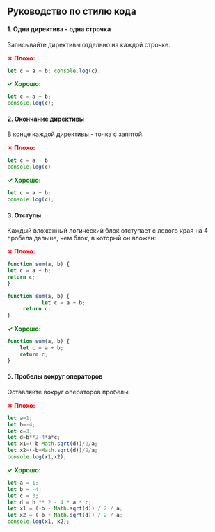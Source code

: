 ## Руководство по стилю кода
#### 1. Одна директива - одна строчка
Записывайте директивы отдельно на каждой строчке.

<span style="color: red; font-weight: bold">✗ Плохо:</span>
```javascript
let c = a + b; console.log(c);
```

<span style="color: green; font-weight: bold">✓ Хорошо:</span>
```javascript
let c = a + b;
console.log(c);
```
#### 2. Окончание директивы
В конце каждой директивы - точка с запятой.

<span style="color: red; font-weight: bold">✗ Плохо:</span>
```javascript
let c = a + b
console.log(c)
```

<span style="color: green; font-weight: bold">✓ Хорошо:</span>
```javascript
let c = a + b;
console.log(c);
```

#### 3. Отступы
Каждый вложенный логический блок отступает с левого края на 4 пробела дальше, чем блок, в который он вложен:

<span style="color: red; font-weight: bold">✗ Плохо:</span>
```javascript
function sum(a, b) {
let c = a + b;
return c;
}

function sum(a, b) {
           let c = a + b;
     return c;
}
```

<span style="color: green; font-weight: bold">✓ Хорошо:</span>
```javascript
function sum(a, b) {
    let c = a + b;
    return c;
}
```


#### 5. Пробелы вокруг операторов
Оставляйте вокруг операторов пробелы.

<span style="color: red; font-weight: bold">✗ Плохо:</span>
```javascript
let a=1;
let b=-4;
let c=3;
let d=b**2-4*a*c;
let x1=(-b-Math.sqrt(d))/2/a;
let x2=(-b+Math.sqrt(d))/2/a;
console.log(x1,x2);
```

<span style="color: green; font-weight: bold">✓ Хорошо:</span>
```javascript
let a = 1;
let b = -4;
let c = 3;
let d = b ** 2 - 4 * a * c;
let x1 = (-b - Math.sqrt(d)) / 2 / a;
let x2 = (-b + Math.sqrt(d)) / 2 / a;
console.log(x1, x2);
```
